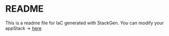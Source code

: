 # README
This is a readme file for IaC generated with StackGen.
You can modify your appStack -> [here](http://main.dev.stackgen.com/appstacks/c30e53a6-6f97-44b7-a9de-cc3fdece3b8a)
